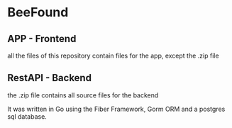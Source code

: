 # BeeFound

## APP - Frontend
all the files of this repository contain files for the app, except the .zip file

## RestAPI - Backend
the .zip file contains all source files for the backend

It was written in Go using the Fiber Framework, Gorm ORM and a postgres sql database.
